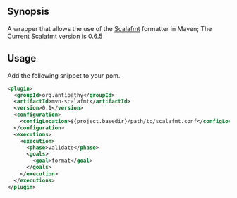 ## Synopsis

A wrapper that allows the use of the [Scalafmt](https://github.com/olafurpg/scalafmt/) formatter in Maven;
The Current Scalafmt version is 0.6.5

## Usage

Add the following snippet to your pom.

```xml
<plugin>
  <groupId>org.antipathy</groupId>
  <artifactId>mvn-scalafmt</artifactId>
  <version>0.1</version>
  <configuration>
    <configLocation>${project.basedir}/path/to/scalafmt.conf</configLocation>
  </configuration>
  <executions>
    <execution>
      <phase>validate</phase>
      <goals>
        <goal>format</goal>
      </goals>
    </execution>
  </executions>
</plugin>
```

